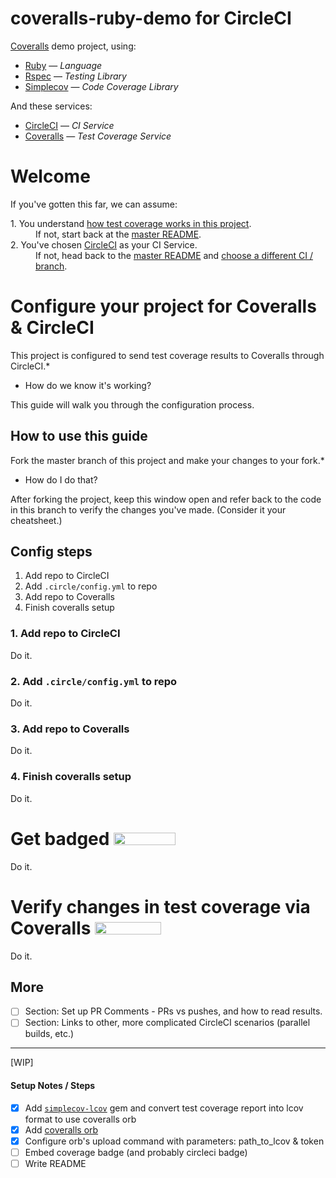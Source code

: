 # coveralls-ruby-demo for CircleCI

[Coveralls](https://coveralls.io/) demo project, using:

* [Ruby](https://www.ruby-lang.org/) — *Language*
* [Rspec](https://rspec.info/) — *Testing Library*
* [Simplecov](https://github.com/colszowka/simplecov) — *Code Coverage Library*

And these services:

* [CircleCI](https://circleci.com/) — *CI Service*
* [Coveralls](https://coveralls.io/) — *Test Coverage Service*

# Welcome

If you've gotten this far, we can assume:

<dl>
  <dt>1. You understand <a href="https://github.com/afinetooth/coveralls-demo-ruby#1-understand-test-coverage-in-this-project">how test coverage works in this project</a>.</dt>
  <dd>If not, start back at the <a href="https://github.com/afinetooth/coveralls-demo-ruby">master README</a>.</dd>

  <dt>2. You've chosen <a href="https://circleci.com/">CircleCI</a> as your CI Service.</dt>
  <dd>If not, head back to the <a href="https://github.com/afinetooth/coveralls-demo-ruby">master README</a> and <a href="https://github.com/afinetooth/coveralls-demo-ruby#which-ci-service-will-you-use">choose a different CI / branch</a>.</dd>
</dl>

# Configure your project for Coveralls & CircleCI

This project is configured to send test coverage results to Coveralls through CircleCI.*

* How do we know it's working?

This guide will walk you through the configuration process.

## How to use this guide

Fork the master branch of this project and make your changes to your fork.*

* How do I do that?

After forking the project, keep this window open and refer back to the code in this branch to verify the changes you've made. (Consider it your cheatsheet.)

## Config steps

1. Add repo to CircleCI
2. Add `.circle/config.yml` to repo
3. Add repo to Coveralls
4. Finish coveralls setup

### 1. Add repo to CircleCI

Do it.

### 2. Add `.circle/config.yml` to repo

Do it.

### 3. Add repo to Coveralls

Do it.

### 4. Finish coveralls setup

Do it.

# Get badged <img src="../media/media/coveralls-badge-80-percent.png" width="99px" height="20px">

Do it.

# Verify changes in test coverage via Coveralls <img src="../media/media/coveralls-badge-100-percent.png" width="106px" height="20px">

Do it.

## More

- [ ] Section: Set up PR Comments - PRs vs pushes, and how to read results.
- [ ] Section: Links to other, more complicated CircleCI scenarios (parallel builds, etc.)

---

[WIP]

#### Setup Notes / Steps
- [x] Add [`simplecov-lcov`](https://github.com/fortissimo1997/simplecov-lcov) gem and convert test coverage report into lcov format to use coveralls orb
- [x] Add [coveralls orb](https://circleci.com/orbs/registry/orb/coveralls/coveralls)
- [x] Configure orb's upload command with parameters: path_to_lcov & token
- [ ] Embed coverage badge (and probably circleci badge)
- [ ] Write README
